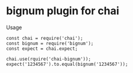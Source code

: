 # bignum plugin for chai

Usage

```
const chai = require('chai');
const bignum = require('bignum');
const expect = chai.expect;

chai.use(rquire('chai-bignum'));
expect('1234567').to.equal(bignum('1234567'));
```
